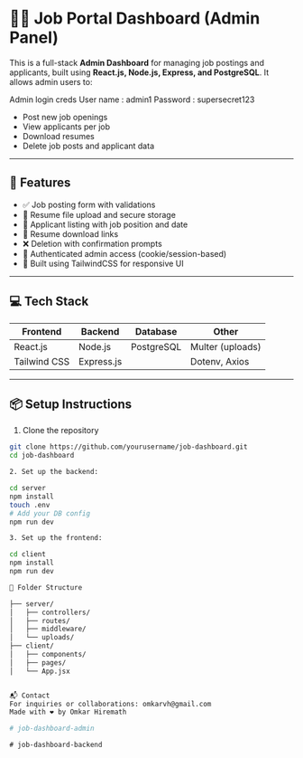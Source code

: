 # 🧑‍💼 Job Portal Dashboard (Admin Panel)

This is a full-stack **Admin Dashboard** for managing job postings and applicants, built using **React.js, Node.js, Express, and PostgreSQL**. It allows admin users to:

Admin login creds
User name : admin1
Password : supersecret123

- Post new job openings
- View applicants per job
- Download resumes
- Delete job posts and applicant data

---

## 🚀 Features

- ✅ Job posting form with validations
- 📂 Resume file upload and secure storage
- 📃 Applicant listing with job position and date
- 🧾 Resume download links
- ❌ Deletion with confirmation prompts
- 🔐 Authenticated admin access (cookie/session-based)
- 🌈 Built using TailwindCSS for responsive UI

---

## 💻 Tech Stack

| Frontend        | Backend       | Database     | Other           |
|-----------------|---------------|--------------|------------------|
| React.js        | Node.js       | PostgreSQL   | Multer (uploads) |
| Tailwind CSS    | Express.js    |              | Dotenv, Axios    |

---

## 📦 Setup Instructions

1. Clone the repository

```bash
git clone https://github.com/yourusername/job-dashboard.git
cd job-dashboard

2. Set up the backend:

cd server
npm install
touch .env
# Add your DB config
npm run dev

3. Set up the frontend:

cd client
npm install
npm run dev

📁 Folder Structure

├── server/
│   ├── controllers/
│   ├── routes/
│   ├── middleware/
│   └── uploads/
├── client/
│   ├── components/
│   ├── pages/
│   └── App.jsx


📬 Contact
For inquiries or collaborations: omkarvh@gmail.com
Made with ❤️ by Omkar Hiremath

#   j o b - d a s h b o a r d - a d m i n  
 #   j o b - d a s h b o a r d - b a c k e n d  
 